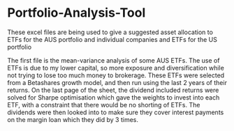 # Portfolio-Analysis-Tool
These excel files are being used to give a suggested asset allocation to ETFs for the AUS portfolio and individual companies and ETFs for the US portfolio

The first file is the mean-variance analysis of some AUS ETFs. The use of ETFs is due to my lower capital, so more exposure and diversification while not trying to lose
too much money to brokerage. These ETFs were selected from a Betashares growth model, and then run using the last 2 years of their returns. On the last page of the sheet, 
the dividend included returns were solved for Sharpe optimisation which gave the weights to invest into each ETF, with a constraint that there would be no shorting of ETFs.
The dividends were then looked into to make sure they cover interest payments on the margin loan which they did by 3 times.
